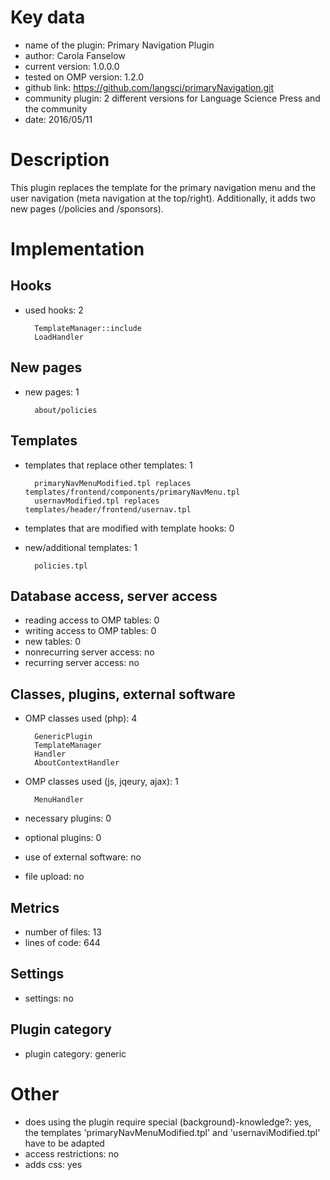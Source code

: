 Key data
============

- name of the plugin: Primary Navigation Plugin
- author: Carola Fanselow
- current version: 1.0.0.0
- tested on OMP version: 1.2.0
- github link: https://github.com/langsci/primaryNavigation.git
- community plugin: 2 different versions for Language Science Press and the community
- date: 2016/05/11

Description
============

This plugin replaces the template for the primary navigation menu and the user navigation (meta navigation at the top/right). Additionally, it adds two new pages (/policies and /sponsors). 
 
Implementation
================

Hooks
-----
- used hooks: 2

		TemplateManager::include
		LoadHandler

New pages
------
- new pages: 1

		about/policies

Templates
---------
- templates that replace other templates: 1

		primaryNavMenuModified.tpl replaces templates/frontend/components/primaryNavMenu.tpl
		usernavModified.tpl replaces templates/header/frontend/usernav.tpl

- templates that are modified with template hooks: 0
- new/additional templates: 1

		policies.tpl

Database access, server access
-----------------------------
- reading access to OMP tables: 0
- writing access to OMP tables: 0
- new tables: 0
- nonrecurring server access: no
- recurring server access: no
 
Classes, plugins, external software
-----------------------
- OMP classes used (php): 4
	
		GenericPlugin
		TemplateManager
		Handler
		AboutContextHandler
	
- OMP classes used (js, jqeury, ajax): 1

		MenuHandler

- necessary plugins: 0
- optional plugins: 0
- use of external software: no
- file upload: no
 
Metrics
--------
- number of files: 13
- lines of code: 644

Settings
--------
- settings: no

Plugin category
----------
- plugin category: generic

Other
=============
- does using the plugin require special (background)-knowledge?: yes, the templates 'primaryNavMenuModified.tpl' and 'usernaviModified.tpl' have to be adapted
- access restrictions: no
- adds css: yes


